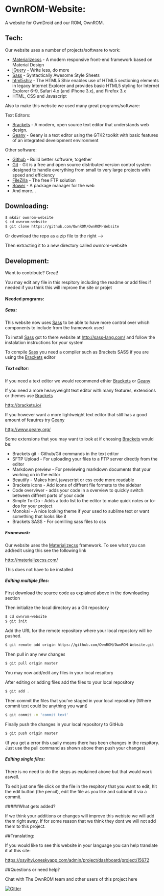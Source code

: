 # OwnROM-Website:

A website for OwnDroid and our ROM, OwnROM.

## Tech:

Our website uses a number of projects/software to work:

* [Materializecss] - A modern responsive front-end framework based on Material Design
* [jQuery] - Write less, do more
* [Sass] - Syntactically Awesome Style Sheets
* [html5shiv] - The HTML5 Shiv enables use of HTML5 sectioning elements in legacy Internet Explorer and provides basic HTML5 styling for Internet Explorer 6-9, Safari 4.x (and iPhone 3.x), and Firefox 3.x
* HTML, CSS and Javascript

Also to make this website we used many great programs/software:

Text Editors:

* [Brackets] - A modern, open source text editor that understands web design.
* [Geany] - Geany is a text editor using the GTK2 toolkit with basic features of an integrated development environment

Other software:

* [Github] - Build better software, together
* [Git] - Git is a free and open source distributed version control system designed to handle everything from small to very large projects with speed and efficiency
* [FileZilla] - The free FTP solution
* [Bower] - A package manager for the web
* And more...

## Downloading:

```sh
$ mkdir ownrom-website
$ cd ownrom-website
$ git clone https://github.com/OwnROM/OwnROM-Website
```

Or download the repo as a zip file to the right --> 

Then extracting it to a new directory called ownrom-website

## Development:

Want to contribute? Great!

You may edit any file in this respitory including the readme or add files if needed if you think this will improve the site or projet

#### Needed programs:

##### Sass:

This website now uses [Sass] to be able to have more control over which components to include from the framework used

To install [Sass] got to there website at http://sass-lang.com/ and follow the instalation instructions for your system

To compile [Sass] you need a compiler such as Brackets SASS if you are using the [Brackets] editor

##### Text editor:

If you need a text editor we would recommend ethier [Brackets] or [Geany]

If you need a more heavyweight text editor with many features, extensions or themes use [Brackets]

http://brackets.io/

If you however want a more lightweight text editor that still has a good amount of feautres try [Geany]

http://www.geany.org/

Some extensions that you may want to look at if chossing [Brackets] would be:

* Brackets git - Github/Git commands in the text editor
* SFTP Upload - For uploading your files to a FTP server directly from the editor
* Markdown preview - For previewing markdown documents that your working on in the editor
* Beautify - Makes html, javascript or css code more readable
* Brackets icons - Add icons of diffrent file formats to the sidebar
* Code overviwer - adds your code in a overview to quickly switch between diffrent parts of your code
* Simple To-Do - Adds a todo list to the editor to make quick notes or to-dos for your project
* Monokai - A nice looking theme if your used to sublime text or want something that looks like it
* Brackets SASS - For comilling sass files to css

##### Framework:

Our website uses the [Materializecss] framework. To see what you can add/edit using this see the following link

http://materializecss.com/

This does not have to be installed

##### Editing multiple files:

First download the source code as explained above in the downloading section

Then initialize the local directory as a Git repository
```sh
$ cd ownrom-website
$ git init
```

Add the URL for the remote repository where your local repostory will be pushed.
```sh
$ git remote add origin https://github.com/OwnROM/OwnROM-Website.git
```

Then pull in any new changes
```sh
$ git pull origin master
```

You may now add/edit any files in your local respitory

After editing or adding files add the files to your local repository
```sh
$ git add .
```

Then commit the files that you've staged in your local repository (Where commit text could be anything you want)
```sh
$ git commit -m 'commit text'
```

Finally push the changes in your local repository to GitHub
```sh
$ git push origin master
```

(If you get a error this usally means there has been changes in the respitory. Just use the pull command as shown above then push your changes)

##### Editing single files:

There is no need to do the steps as explained above but that would work aswell.

To edit just one file click on the file in the respitory that you want to edit, hit the edit button (the pencil), edit the file as you like and subbmit it via a commit.

#####What gets added?

If we think your additions or changes will improve this webiste we will add them right away. If for some reason that we think they dont we will not add them to this project.

##Translating:

If you would like to see this website in your language you can help translate it at this site:

https://osyihyj.oneskyapp.com/admin/project/dashboard/project/15672

##Questions or need help?

Chat with The OwnROM team and other users of this project here

[![Gitter](https://badges.gitter.im/Join%20Chat.svg)](https://gitter.im/OwnROM/android?utm_source=badge&utm_medium=badge&utm_campaign=pr-badge&utm_content=badge)




[Bower]:http://bower.io/
[html5shiv]:https://github.com/aFarkas/html5shiv/
[Sass]:http://sass-lang.com/
[jQuery]:http://jquery.com
[Materializecss]:http://materializecss.com/
[Geany]:http://www.geany.org/
[FileZilla]:https://filezilla-project.org/
[Github]:https://github.com/
[Git]:http://git-scm.com/
[Brackets]:http://brackets.io/
